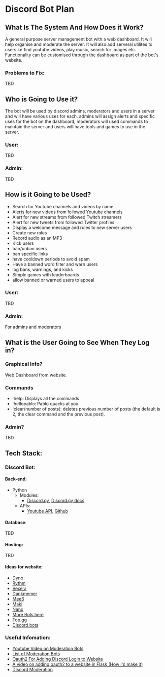 # Discord Bot Plan


## What Is The System And How Does it Work?
A general purpose server management bot with a web dashboard. It will help organise and moderate the server. It will also add serveral utilites to users i.e find youtube videos, play music, search for images etc. Functionality can be customised through the dashboard as part of the bot's website.
### Problems to Fix:
TBD
## Who is Going to Use it?
The bot will be used by discord admins, moderators and users in a server and will have various uses for each. admins will assign alerts and specific uses for the bot on the dashboard, moderators will used commands to maintain the server and users will have tools and games to use in the server.
### User:
TBD
### Admin:
TBD
## How is it Going to be Used?
- Search for Youtube channels and videos by name
- Alerts for new videos from followed Youtube channels
- Alert for new streams from followed Twitch streamers
- Alert for new tweets from followed Twitter profiles
- Display a welcome message and rules to new server users
- Create new roles
- Record audio as an MP3
- Kick users
- ban/unban users
- ban specific links
- have cooldown periods to avoid spam
- Have a banned word filter and warn users 
- log bans, warnings, and kicks
- Simple games with leaderboards
- allow banned or warned users to appeal 
### User:
TBD
### Admin:
For admins and moderators 
## What is the User Going to See When They Log in?
### Graphical Info?
Web Dashboard from website.
### Commands
- !help: Displays all the commands
- !hellopablo: Pablo quacks at you
- !clear(number of posts): deletes previous number of posts (the default is 2, the clear command and the previous post).
### Admin?
TBD
## Tech Stack:
### Discord Bot:
#### Back-end:
- Python
  - Modules:
   	- [Discord.py](https://pypi.org/project/discord.py/), [Discord.py docs](https://discordpy.readthedocs.io/en/latest/index.html#)
  - APIs:
  	- [Youtube API](https://developers.google.com/youtube/v3), [Github](https://github.com/googleapis/google-api-python-client)
		
#### Database:
TBD
#### Hosting:
TBD
#### Ideas for website:		
- [Dyno](https://dyno.gg/bot)
- [Rythm](https://rythm.fm/)
- [Vexera](https://vexera.io/docs/gs) 
- [Dankmemer](https://dankmemer.lol/)
- [Mee6](https://mee6.xyz/)
- [Maki](https://maki.gg/)
- [Nano](https://nanobot.pw/index.html)
- [More Bots here](https://bots.ondiscord.xyz/)
- [Top.gg](https://top.gg/)
- [Discord.bots](https://discord.bots.gg/)

### Useful Infomation:
- [Youtube Video on Moderation Bots](https://www.youtube.com/watch?v=SwaGOfAKoT0)
- [List of Moderation Bots](https://droplr.com/how-to/productivity-tools/top-5-discord-moderation-bots-to-keep-your-server-safe/)
- [Oauth2 For Adding Discord Login to Website](https://discord.com/developers/docs/topics/oauth2)
- [A video on adding oauth2 to a website in Flask (How i'd make it)](https://www.youtube.com/watch?v=xiYEKe1Q1MI)
- [Discord Moderation](https://discord.com/moderation)
		
